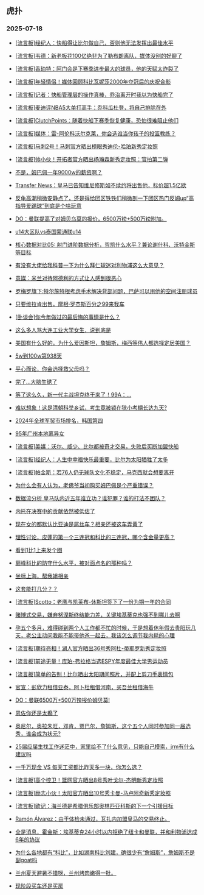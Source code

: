 ## 虎扑 
### 2025-07-18

+ [[流言板]经纪人：快船得让比尔做自己，否则他无法发挥出最佳水平](https://bbs.hupu.com/633791329.html)

+ [[流言板]韦德：新老板花100亿绝非为了勒布朗离队，媒体没别的好聊了](https://bbs.hupu.com/633788743.html)

+ [[流言板]香珀特：阿门会是下赛季进步最大的球员，他的天赋太炸裂了](https://bbs.hupu.com/633787251.html)

+ [[流言板]年轻情侣！媒体回顾科比瓦妮莎2000年夺冠后的庆祝合影](https://bbs.hupu.com/633787681.html)

+ [[流言板]记者：快船管理层的操作真棒，乔治离开时我以为快船完了](https://bbs.hupu.com/633789609.html)

+ [[流言板]麦迪评NBA5大单打高手：乔科瓜杜登，将自己排除在外](https://bbs.hupu.com/633789012.html)

+ [[流言板]ClutchPoints：随着快船下赛季恢复健康，恐怕很难阻止他们](https://bbs.hupu.com/633791866.html)

+ [[流言板]媒体：雷-阿伦科沃尔克莱，你会选谁当你孩子的投篮教练？](https://bbs.hupu.com/633787937.html)

+ [[流言板]马刺2号！马刺官方晒出榜眼秀迪伦-哈珀新秀定妆照](https://bbs.hupu.com/633789042.html)

+ [[流言板]帅小伙！开拓者官方晒出杨瀚森新秀定妆照：官拍第二弹](https://bbs.hupu.com/633788729.html)

+ [不是，姆巴佩一年9000w的薪资啊？](https://bbs.hupu.com/633783660.html)

+ [Transfer News：皇马已告知维尼修斯如不续约将出售他，标价超1.5亿欧](https://bbs.hupu.com/633783846.html)

+ [反龟高潮稍微安静点了，还是得给团区铁铁们稍微剖一下团区热门反姆up“高指导爱踢球”到底是个啥玩意](https://bbs.hupu.com/633782215.html)

+ [DO：曼联提高了对姆贝乌莫的报价，6500万镑+500万镑附加。](https://bbs.hupu.com/633789374.html)

+ [u14大区队vs泰国蒙通联u14](https://bbs.hupu.com/633788152.html)

+ [核心数据对比05:  射门进阶数据分析，哲凯什么水平？兼论谢什科、沃特金斯等目标](https://bbs.hupu.com/633783224.html)

+ [有没有大佬给我科普一下为什么拜仁球迷对利物浦这么大意见？](https://bbs.hupu.com/633781801.html)

+ [意媒：米兰对待阿德利的方式让人感到很恶心](https://bbs.hupu.com/633785009.html)

+ [罗梅罗旗下:特尔施特根考虑手术解决背部问题，巴萨可以用他的空间注册球员](https://bbs.hupu.com/633787648.html)

+ [只要维拉肯出售，摩根·罗杰斯百分之99来我车](https://bbs.hupu.com/633783959.html)

+ [[卧谈会]你今年做过的最后悔的事情是什么？](https://bbs.hupu.com/633789357.html)

+ [这么多人骂大连工业大学女生，说到底是](https://bbs.hupu.com/633786899.html)

+ [美国有什么好的，为什么爱因斯坦，詹姆斯，梅西等伟人都选择定居美国？](https://bbs.hupu.com/633788803.html)

+ [5w到100w第938天](https://bbs.hupu.com/633786776.html)

+ [平心而论，你会选择救父母吗？](https://bbs.hupu.com/633786925.html)

+ [完了…大脑生锈了](https://bbs.hupu.com/633787357.html)

+ [等了这么久，新一代主战坦克终于来了！99A：…](https://bbs.hupu.com/633789137.html)

+ [难以想象！这是清朝科举乡试，考生竟被锁在狭小考棚长达九天?](https://bbs.hupu.com/633788089.html)

+ [2024年全球军贸市场排名，韩国第四](https://bbs.hupu.com/633787167.html)

+ [95年广州本地离异女](https://bbs.hupu.com/633786874.html)

+ [[流言板]美媒：沃尔、威少、比尔都被奇才交易，失败后买断加盟快船](https://bbs.hupu.com/633792480.html)

+ [[流言板]经纪人：人生中幸福快乐最重要，比尔为太阳牺牲了太多](https://bbs.hupu.com/633791985.html)

+ [[流言板]帕金斯：若76人仍无球队文化不稳定，马克西就会想要离开](https://bbs.hupu.com/633790908.html)

+ [为什么会有人认为，老佛爷当初购买姆巴佩是个严重错误？](https://bbs.hupu.com/633789386.html)

+ [数据流分析 皇马队内近五年谁立功？谁犯罪？谁的打法不团队？](https://bbs.hupu.com/633789050.html)

+ [内托在决赛中的贡献依然被低估了](https://bbs.hupu.com/633784584.html)

+ [现在女的都默认比亚迪是屌丝车？相亲还被这车弄黄了](https://bbs.hupu.com/633791078.html)

+ [理性讨论，皮蓬的第一个三连冠和科比的三连冠，哪个含金量更高？](https://bbs.hupu.com/633789128.html)

+ [看到1比1上来发个图](https://bbs.hupu.com/633789469.html)

+ [巅峰科比的防守什么水平，被对面点名的那种吗？](https://bbs.hupu.com/633790418.html)

+ [坐标上海，帮我姐相亲](https://bbs.hupu.com/633787607.html)

+ [这套能打几分？？](https://bbs.hupu.com/633791874.html)

+ [[流言板]Scotto：老鹰与凯莱布-休斯坦签下了一份为期一年的合同](https://bbs.hupu.com/633790019.html)

+ [赌博式交易，嫌弃努涅斯终结能力差，关键埃基蒂克也强不到哪儿去啊](https://bbs.hupu.com/633787726.html)

+ [孕五个多月，难得碰到两个人工作都不忙的时候，于是想着休年假去贵阳玩几天，老公主动问我能不能带他爸一起去，我该怎么调节我内耗的心理](https://bbs.hupu.com/633790379.html)

+ [[流言板]期待亮相！湖人官方晒出36号秀阿杜-蒂耶罗新秀定妆照](https://bbs.hupu.com/633791410.html)

+ [[流言板]前途无量！库珀-弗拉格当选ESPY年度最佳大学男运动员](https://bbs.hupu.com/633789823.html)

+ [[流言板]简单的告别！比尔晒出太阳期间照片，并配上剪刀手表情包](https://bbs.hupu.com/633791555.html)

+ [官宣：彭欣力租借亚泰，阿卜杜租借河南，买吾兰租借海牛](https://bbs.hupu.com/633785271.html)

+ [DO：曼联6500万+500万镑报价姆贝莫!](https://bbs.hupu.com/633789558.html)

+ [恩佐你还是太癫了](https://bbs.hupu.com/633791548.html)

+ [奥尼尔，奥拉朱旺，邓肯，贾巴尔，詹姆斯，这个五个人同时参加同一届选秀，谁会成为状元?](https://bbs.hupu.com/633793650.html)

+ [25届应届生找工作迷茫中，家里给不了什么意见，只能自己摸索，jrm有什么建议吗](https://bbs.hupu.com/633790448.html)

+ [一千万现金 VS 每天工资都比昨天多一块，你怎么选？](https://bbs.hupu.com/633792063.html)

+ [[流言板]高个控卫！篮网官方晒出8号秀叶戈尔-杰明新秀定妆照](https://bbs.hupu.com/633790997.html)

+ [[流言板]励志小伙！太阳官方晒出10号秀卡曼-马卢阿奇新秀定妆照](https://bbs.hupu.com/633791260.html)

+ [[流言板]欧记：海兰德是希腊俱乐部奥林匹亚科斯的下一个引援目标](https://bbs.hupu.com/633790598.html)

+ [Ramón Álvarez：由于体检未通过，瓦扎内加盟皇马的交易终止。](https://bbs.hupu.com/633785156.html)

+ [全是消息，霍金斯：埃基蒂克24小时以内拒绝了纽卡和曼联，并和利物浦达成6年的协议](https://bbs.hupu.com/633786443.html)

+ [为什么各地都有“科比”，比如湖南科比刘建，确很少有“詹姆斯”，詹姆斯不是副goat吗](https://bbs.hupu.com/633790700.html)

+ [兰州夏天避暑不错呀，兰州烤肉嫩得一批。](https://bbs.hupu.com/633790440.html)

+ [现阶段买车还是买房](https://bbs.hupu.com/633793558.html)

